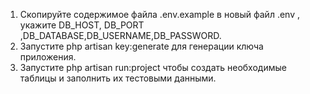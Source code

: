 1. Скопируйте содержимое файла .env.example в новый файл .env , укажите DB_HOST, DB_PORT ,DB_DATABASE,DB_USERNAME,DB_PASSWORD.
2. Запустите php artisan key:generate для генерации ключа приложения.
3. Запустите php artisan run:project чтобы создать необходимые таблицы и заполнить их тестовыми данными.
